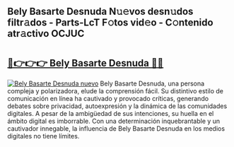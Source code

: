 ## Bely Basarte Desnuda N𝚞𝚎vos desn𝚞dos filtr𝚊dos - Parts-LcT F𝚘tos vid𝚎o - C𝚘ntenido atr𝚊ctivo OCJUC

# <h2><a href="http://mb47v0n.tromn.icu/?c=Bely+Basarte+Desnuda">🔗👉👉👉 Bely Basarte Desnuda 🔗🔗</a></h2>

[![Bely Basarte Desnuda nuevo](https://i.imgur.com/pEAQMta.gif)](http://mb47v0n.tromn.icu/?c=Bely+Basarte+Desnuda)
Bely Basarte Desnuda, una persona compleja y polarizadora, elude la comprensión fácil. Su distintivo estilo de comunicación en línea ha cautivado y provocado críticas, generando debates sobre privacidad, autoexpresión y la dinámica de las comunidades digitales. A pesar de la ambigüedad de sus intenciones, su huella en el ámbito digital es imborrable. Con una determinación inquebrantable y un cautivador innegable, la influencia de Bely Basarte Desnuda en los medios digitales no tiene límites.
